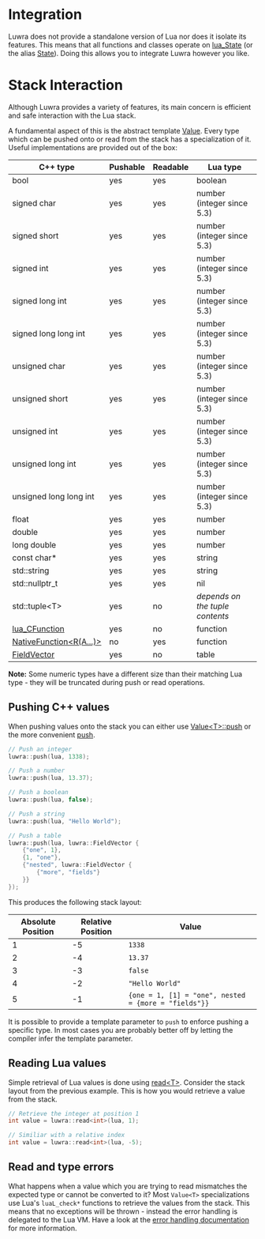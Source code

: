 # Integration
Luwra does not provide a standalone version of Lua nor does it isolate its features. This means that
all functions and classes operate on
[lua_State](http://www.lua.org/manual/5.3/manual.html#lua_State) (or the alias
[State](/reference/namespaceluwra.html#a2c037b44385367826eb4e931b5b8197d)). Doing this allows you to
integrate Luwra however you like.

# Stack Interaction
Although Luwra provides a variety of features, its main concern is efficient and safe interaction
with the Lua stack.

A fundamental aspect of this is the abstract template [Value](/reference/structluwra_1_1Value.html).
Every type which can be pushed onto or read from the stack has a specialization of it.
Useful implementations are provided out of the box:

C++ type               | Pushable | Readable | Lua type
-----------------------|----------|----------|----------------------------
bool                   | yes      | yes      | boolean
signed char            | yes      | yes      | number (integer since 5.3)
signed short           | yes      | yes      | number (integer since 5.3)
signed int             | yes      | yes      | number (integer since 5.3)
signed long int        | yes      | yes      | number (integer since 5.3)
signed long long int   | yes      | yes      | number (integer since 5.3)
unsigned char          | yes      | yes      | number (integer since 5.3)
unsigned short         | yes      | yes      | number (integer since 5.3)
unsigned int           | yes      | yes      | number (integer since 5.3)
unsigned long int      | yes      | yes      | number (integer since 5.3)
unsigned long long int | yes      | yes      | number (integer since 5.3)
float                  | yes      | yes      | number
double                 | yes      | yes      | number
long double            | yes      | yes      | number
const char*            | yes      | yes      | string
std::string            | yes      | yes      | string
std::nullptr_t         | yes      | yes      | nil
std::tuple&lt;T&gt;    | yes      | no       | *depends on the tuple contents*
[lua_CFunction](http://www.lua.org/manual/5.3/manual.html#lua_CFunction) | yes | no | function
[NativeFunction&lt;R(A...)&gt;](/reference/structluwra_1_1NativeFunction_3_01R_07A_8_8_8_08_4.html) | no | yes | function
[FieldVector](/reference/namespaceluwra.html#ac090722c6d5d6b88b31895aad64788c2) | yes | no | table

**Note:** Some numeric types have a different size than their matching Lua type - they will be
truncated during push or read operations.

## Pushing C++ values
When pushing values onto the stack you can either use
[Value&lt;T&gt;::push](/reference/structluwra_1_1Value.html#aa376d68285606c206562b822e8187384) or the more
convenient [push](/reference/namespaceluwra.html#ae8e7eab11fc2cf3f258ffd81571066fa).

```c++
// Push an integer
luwra::push(lua, 1338);

// Push a number
luwra::push(lua, 13.37);

// Push a boolean
luwra::push(lua, false);

// Push a string
luwra::push(lua, "Hello World");

// Push a table
luwra::push(lua, luwra::FieldVector {
	{"one", 1},
	{1, "one"},
	{"nested", luwra::FieldVector {
		{"more", "fields"}
	}}
});
```

This produces the following stack layout:

Absolute Position | Relative Position | Value
------------------|-------------------|------
1                 | -5                | `1338`
2                 | -4                | `13.37`
3                 | -3                | `false`
4                 | -2                | `"Hello World"`
5                 | -1                | `{one = 1, [1] = "one", nested = {more = "fields"}}`

It is possible to provide a template parameter to `push` to enforce pushing a specific type.
In most cases you are probably better off by letting the compiler infer the template parameter.

## Reading Lua values
Simple retrieval of Lua values is done using
[read&lt;T&gt;](/reference/namespaceluwra.html#a4fe4e574680cf54a0f8d958740eb90ab). Consider the
stack layout from the previous example. This is how you would retrieve a value from the stack.

```c++
// Retrieve the integer at position 1
int value = luwra::read<int>(lua, 1);

// Similiar with a relative index
int value = luwra::read<int>(lua, -5);
```

## Read and type errors
What happens when a value which you are trying to read mismatches the expected type or cannot be
converted to it? Most `Value<T>` specializations use Lua's `luaL_check*` functions to retrieve
the values from the stack. This means that no exceptions will be thrown - instead the error handling
is delegated to the Lua VM. Have a look at the
[error handling documentation](http://www.lua.org/manual/5.3/manual.html#4.6) for more information.

